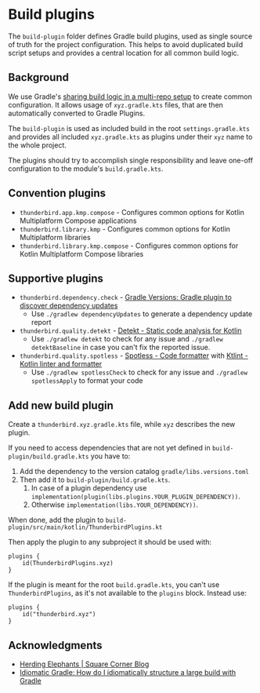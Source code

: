 # Build plugins

The `build-plugin` folder defines Gradle build plugins, used as single source of truth for the project configuration.
This helps to avoid duplicated build script setups and provides a central location for all common build logic.

## Background

We use Gradle's
[sharing build logic in a multi-repo setup](https://docs.gradle.org/current/samples/sample_publishing_convention_plugins.html)
to create common configuration. It allows usage of `xyz.gradle.kts` files, that are then automatically converted to
Gradle Plugins.

The `build-plugin` is used as included build in the root `settings.gradle.kts` and provides all
included `xyz.gradle.kts` as plugins under their `xyz` name to the whole project.

The plugins should try to accomplish single responsibility and leave one-off configuration to the
module's `build.gradle.kts`.

## Convention plugins

- `thunderbird.app.kmp.compose` - Configures common options for Kotlin Multiplatform Compose applications
- `thunderbird.library.kmp` - Configures common options for Kotlin Multiplatform libraries
- `thunderbird.library.kmp.compose` - Configures common options for Kotlin Multiplatform Compose libraries

## Supportive plugins

- `thunderbird.dependency.check` - [Gradle Versions: Gradle plugin to discover dependency updates](https://github.com/ben-manes/gradle-versions-plugin)
  - Use `./gradlew dependencyUpdates` to generate a dependency update report
- `thunderbird.quality.detekt` - [Detekt - Static code analysis for Kotlin](https://detekt.dev/)
  - Use `./gradlew detekt` to check for any issue and `./gradlew detektBaseline` in case you can't fix the reported
    issue.
- `thunderbird.quality.spotless` - [Spotless - Code formatter](https://github.com/diffplug/spotless)
  with [Ktlint - Kotlin linter and formatter](https://pinterest.github.io/ktlint/)
  - Use `./gradlew spotlessCheck` to check for any issue and `./gradlew spotlessApply` to format your code

## Add new build plugin

Create a `thunderbird.xyz.gradle.kts` file, while `xyz` describes the new plugin.

If you need to access dependencies that are not yet defined in `build-plugin/build.gradle.kts` you have to:

1. Add the dependency to the version catalog `gradle/libs.versions.toml`
2. Then add it to `build-plugin/build.gradle.kts`.
   1. In case of a plugin dependency use `implementation(plugin(libs.plugins.YOUR_PLUGIN_DEPENDENCY))`.
   2. Otherwise `implementation(libs.YOUR_DEPENDENCY))`.

When done, add the plugin to `build-plugin/src/main/kotlin/ThunderbirdPlugins.kt`

Then apply the plugin to any subproject it should be used with:

```
plugins {
    id(ThunderbirdPlugins.xyz)
}
```

If the plugin is meant for the root `build.gradle.kts`, you can't use `ThunderbirdPlugins`, as it's not available to
the `plugins` block. Instead use:

```
plugins {
    id("thunderbird.xyz")
}
```

## Acknowledgments

- [Herding Elephants | Square Corner Blog](https://developer.squareup.com/blog/herding-elephants/)
- [Idiomatic Gradle: How do I idiomatically structure a large build with Gradle](https://github.com/jjohannes/idiomatic-gradle#idiomatic-build-logic-structure)

